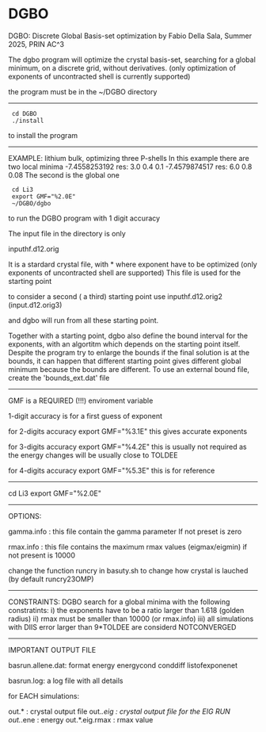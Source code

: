 # DGBO

DGBO: Discrete Global Basis-set optimization
by Fabio Della Sala, Summer 2025, PRIN AC^3


The dgbo program will optimize the crystal basis-set, searching for a global minimum, on a discrete grid, without derivatives.
(only optimization of exponents of uncontracted shell is currently supported)


the program must be in the ~/DGBO directory

------------------------------------------------------
     cd DGBO
     ./install

to install the program

-------------------------------------------------------
EXAMPLE: lithium bulk, optimizing three P-shells
In this example there are two local minima
     -7.4558253192  res:  3.0   0.4  0.1 
     -7.4579874517  res:  6.0   0.8  0.08
The second is the global one

     cd Li3
     export GMF="%2.0E"
     ~/DGBO/dgbo

to run the DGBO program with 1 digit accuracy

The input file in the directory is only

 inputhf.d12.orig

It is a stardard crystal file, with * where exponent have to be optimized
(only exponents of uncontracted shell are supported)
This file is used for the starting point

to consider a second ( a third)  starting point use
 inputhf.d12.orig2
 (input.d12.orig3)

and dgbo will run from all these starting point.

Together with a starting point, dgbo also define the bound interval for the exponents, with
an algortitm which depends on the starting point itself.
Despite the program try to enlarge the bounds if the final solution is at the bounds, 
it can happen that different starting point gives different global minimum
because the bounds are different.
To use an external bound file, create the 'bounds_ext.dat' file



---------------------------------------------------
GMF is a REQUIRED (!!!) enviroment variable

1-digit accuracy is for a first guess of exponent

for 2-digits accuracy
 export GMF="%3.1E"
this gives accurate exponents

for 3-digits accuracy
 export GMF="%4.2E"
this is usually not required as the energy changes will be usually close to TOLDEE

for 4-digits accuracy
 export GMF="%5.3E"
this is for reference

----------------------------------------------------
 cd Li3
 export GMF="%2.0E"


---------------------------------------------------------
OPTIONS:

gamma.info : this file contain the gamma parameter
             If not preset is zero

rmax.info  : this file contains the maximum rmax values (eigmax/eigmin)
             if not present is 10000


change the function runcry in basuty.sh to change how crystal is lauched
(by default runcry23OMP)

------------------------------------------------------------
CONSTRAINTS:
 DGBO search for a global minima with the following constratints:
 i) the exponents have to be a ratio larger than 1.618 (golden radius)
 ii) rmax must be smaller than 10000 (or rmax.info)
 iii) all simulations with DIIS error larger than 9*TOLDEE are considerd NOTCONVERGED

-----------------
IMPORTANT OUTPUT FILE

basrun.allene.dat: format
 energy energycond conddiff listofexponenet


basrun.log: a log file with all details

for EACH simulations:

out.*          : crystal output file
out.*.eig      : crystal output file for the EIG RUN
out.*.ene      : energy
out.*.eig.rmax : rmax value

